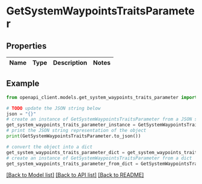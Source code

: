 # GetSystemWaypointsTraitsParameter


## Properties

Name | Type | Description | Notes
------------ | ------------- | ------------- | -------------

## Example

```python
from openapi_client.models.get_system_waypoints_traits_parameter import GetSystemWaypointsTraitsParameter

# TODO update the JSON string below
json = "{}"
# create an instance of GetSystemWaypointsTraitsParameter from a JSON string
get_system_waypoints_traits_parameter_instance = GetSystemWaypointsTraitsParameter.from_json(json)
# print the JSON string representation of the object
print(GetSystemWaypointsTraitsParameter.to_json())

# convert the object into a dict
get_system_waypoints_traits_parameter_dict = get_system_waypoints_traits_parameter_instance.to_dict()
# create an instance of GetSystemWaypointsTraitsParameter from a dict
get_system_waypoints_traits_parameter_from_dict = GetSystemWaypointsTraitsParameter.from_dict(get_system_waypoints_traits_parameter_dict)
```
[[Back to Model list]](../README.md#documentation-for-models) [[Back to API list]](../README.md#documentation-for-api-endpoints) [[Back to README]](../README.md)


